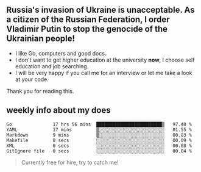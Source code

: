 ## Russia's invasion of Ukraine is unacceptable. As a citizen of the Russian Federation, I order Vladimir Putin to stop the genocide of the Ukrainian people!

- I like Go, computers and good docs.
- I don't want to get higher education at the university **now**, I choose self education and job searching.
- I will be very happy if you call me for an interview or let me take a look at your code.

Thank you for reading this.

## weekly info about my does
<!--START_SECTION:waka-->

```text
Go               17 hrs 56 mins  ████████████████████████▒   97.40 %
YAML             17 mins         ▒░░░░░░░░░░░░░░░░░░░░░░░░   01.55 %
Markdown         9 mins          ▒░░░░░░░░░░░░░░░░░░░░░░░░   00.83 %
Makefile         0 secs          ░░░░░░░░░░░░░░░░░░░░░░░░░   00.09 %
XML              0 secs          ░░░░░░░░░░░░░░░░░░░░░░░░░   00.08 %
GitIgnore file   0 secs          ░░░░░░░░░░░░░░░░░░░░░░░░░   00.04 %
```

<!--END_SECTION:waka-->

> Currently free for hire, try to catch me!
